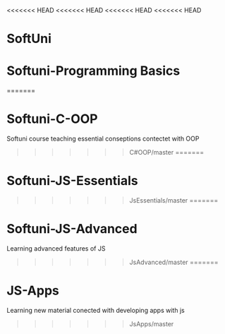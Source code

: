 <<<<<<< HEAD
<<<<<<< HEAD
<<<<<<< HEAD
<<<<<<< HEAD
# SoftUni
# Softuni-Programming Basics
=======
# Softuni-C-OOP
Softuni course teaching essential conseptions contectet with OOP
>>>>>>> C#OOP/master
=======
# Softuni-JS-Essentials
>>>>>>> JsEssentials/master
=======
# Softuni-JS-Advanced
Learning advanced features of JS
>>>>>>> JsAdvanced/master
=======
# JS-Apps
Learning new material conected with developing apps with js
>>>>>>> JsApps/master
